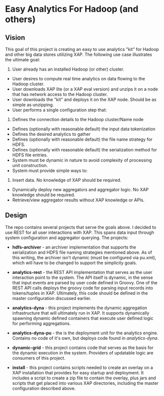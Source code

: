# Easy Analytics For Hadoop (and others)

## Vision

This goal of this project is creating an easy to use analytics "kit" for Hadoop
and other big data stores utilizing XAP.  The following use case illustrates
the ultimate goal:

1. User already has an installed Hadoop (or other) cluster.
* User desires to compute real time analytics on data flowing to the Hadoop cluster.
* User downloads XAP lite (or a XAP eval version) and unzips it on a node that
has network access to the Hadoop cluster.
* User downloads the "kit" and deploys it on the XAP node.  Should be as simple
as unzipping.
* User performs a single configuration step that:
 1. Defines the connection details to the Hadoop cluster/Name node
 * Defines (optionally with reasonable default) the input data tokenization
 * Defines the desired analytics to gather
 * Defines (optionally with reasonable default) the file name strategy for HDFS.
 * Defines (optionally with reasonable default) the serialization method for HDFS file entries.
* System must be dynamic in nature to avoid complexity of processing unit construction.
* System must provide simple ways to:
 1. Insert data.  No knowledge of XAP should be required.
 * Dynamically deploy new aggregators and aggregator logic.  No XAP knowledge should be required.
 * Retrieve/view aggregator results without XAP knowledge or APIs.

## Design

The repo contains several projects that serve the goals above.  I decided to use REST for all user interactions with XAP.  This spans data input through system configuration and aggregator querying.  The projects:

* **hdfs-archiver** - an archiver implementation that supports the serialization and
HDFS file naming strategies mentioned above.  As of this writing, the archiver isn't
dynamic (must be configured via pu.xml), which will have to be changed to support
the simplicity goals.

* **analytics-rest** - the REST API implementation that serves as the user interaction
point to the system.  The API itself is dynamic, in the sense that input events
are parsed by user code defined in Groovy.  One of the REST API calls deploys the
groovy code for parsing input records into tokens/tuples in XAP.  Ultimately, this
code should be defined in the master configuration discussed earlier.

* **analytics-dyna** - this project implements the dynamic aggregation infrastructure
that will ultimately run in XAP.  It supports dynamically spawning dynamic defined
containers that execute user defined logic for performing aggregations.

* **analytics-dyna-pu** - the is the deployment unit for the analytics engine.  Contains no code of it's own, but deploys code found in _analytics-dyna_.

* **dynamic-grid** - this project contains code that serves as the basis for the dynamic execution in the system.  Providers of updatable logic are consumers of this project.

* **install** - this project contains scripts needed to create an overlay on a XAP installation that provides for easy startup and deployment.  It includes a script to create a zip file to contain the overlay, plus jars and scripts that get placed into various XAP directories, including the master configuration described above.
